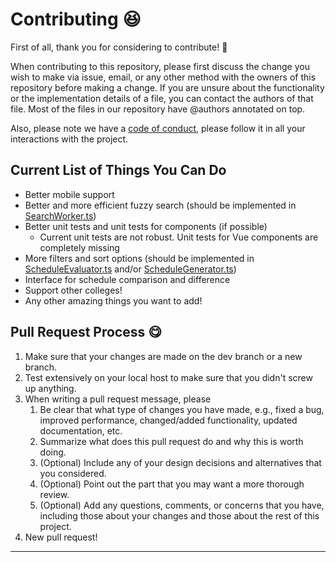 # Contributing :satisfied:

First of all, thank you for considering to contribute! :tada:

When contributing to this repository, please first discuss the change you wish to make via issue, email, or any other method with the owners of this repository before making a change. If you are unsure about the functionality or the implementation details of a file, you can contact the authors of that file. Most of the files in our repository have @authors annotated on top.

Also, please note we have a [code of conduct](./CODE_OF_CONDUCT.md), please follow it in all your interactions with the project.

## Current List of Things You Can Do

-   Better mobile support
-   Better and more efficient fuzzy search (should be implemented in [SearchWorker.ts](/src/workers/SearchWorker.ts))
-   Better unit tests and unit tests for components (if possible)
    -   Current unit tests are not robust. Unit tests for Vue components are completely missing
-   More filters and sort options (should be implemented in [ScheduleEvaluator.ts](/src/algorithm/ScheduleEvaluator.ts) and/or [ScheduleGenerator.ts](/src/algorithm/ScheduleGenerator.ts))
-   Interface for schedule comparison and difference
-   Support other colleges!
-   Any other amazing things you want to add!

## Pull Request Process :yum:

1. Make sure that your changes are made on the dev branch or a new branch.
2. Test extensively on your local host to make sure that you didn't screw up anything.
3. When writing a pull request message, please
    1. Be clear that what type of changes you have made, e.g., fixed a bug, improved performance, changed/added functionality, updated documentation, etc.
    2. Summarize what does this pull request do and why this is worth doing.
    3. (Optional) Include any of your design decisions and alternatives that you considered.
    4. (Optional) Point out the part that you may want a more thorough review.
    5. (Optional) Add any questions, comments, or concerns that you have, including those about your changes and those about the rest of this project.
4. New pull request!

---
